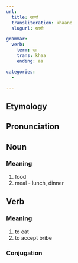 ```yaml
---
url:
  title: खाणो
  transliteration: khaano
  slugurl: खाणो

grammar: 
  verb:
    term: खा
    trans: khaa
    ending: aa

categories:
  - 

---
```

## Etymology

## Pronunciation

## Noun
### Meaning
1. food
2. meal - lunch, dinner
## Verb
### Meaning
1. to eat
2. to accept bribe

### Conjugation
<verb-conj :grammar="grammar"></verb-conj>